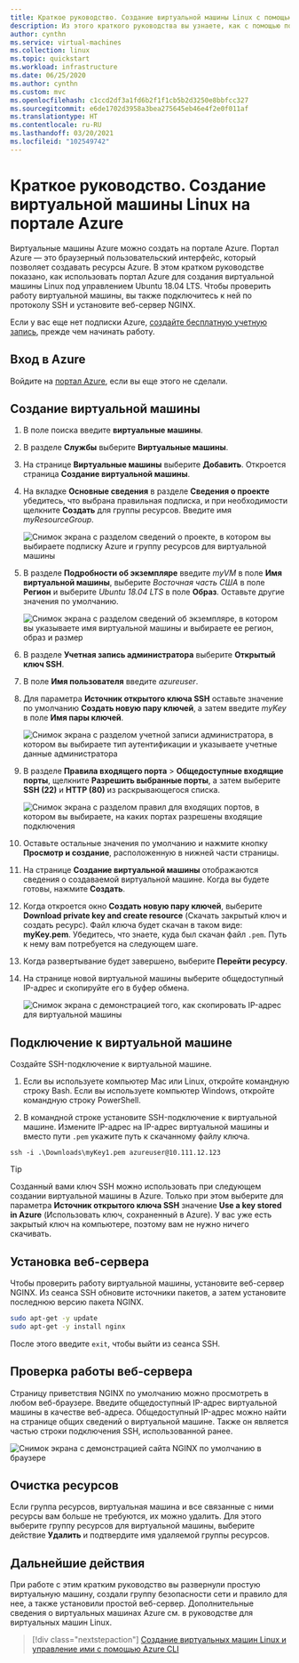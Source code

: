 ```yaml
---
title: Краткое руководство. Создание виртуальной машины Linux с помощью портала Azure
description: Из этого краткого руководства вы узнаете, как с помощью портала Azure создать виртуальную машину Linux.
author: cynthn
ms.service: virtual-machines
ms.collection: linux
ms.topic: quickstart
ms.workload: infrastructure
ms.date: 06/25/2020
ms.author: cynthn
ms.custom: mvc
ms.openlocfilehash: c1ccd2df3a1fd6b2f1f1cb5b2d3250e8bbfcc327
ms.sourcegitcommit: e6de1702d3958a3bea275645eb46e4f2e0f011af
ms.translationtype: HT
ms.contentlocale: ru-RU
ms.lasthandoff: 03/20/2021
ms.locfileid: "102549742"
---
```

# <a name="quickstart-create-a-linux-virtual-machine-in-the-azure-portal"></a>Краткое руководство. Создание виртуальной машины Linux на портале Azure

Виртуальные машины Azure можно создать на портале Azure. Портал Azure — это браузерный пользовательский интерфейс, который позволяет создавать ресурсы Azure. В этом кратком руководстве показано, как использовать портал Azure для создания виртуальной машины Linux под управлением Ubuntu 18.04 LTS. Чтобы проверить работу виртуальной машины, вы также подключитесь к ней по протоколу SSH и установите веб-сервер NGINX.

Если у вас еще нет подписки Azure, [создайте бесплатную учетную запись](https://azure.microsoft.com/free/?WT.mc_id=A261C142F), прежде чем начинать работу.

## <a name="sign-in-to-azure"></a>Вход в Azure

Войдите на [портал Azure](https://portal.azure.com), если вы еще этого не сделали.

## <a name="create-virtual-machine"></a>Создание виртуальной машины

1. В поле поиска введите **виртуальные машины**.
1. В разделе **Службы** выберите **Виртуальные машины**.
1. На странице **Виртуальные машины** выберите **Добавить**. Откроется страница **Создание виртуальной машины**.
1. На вкладке **Основные сведения** в разделе **Сведения о проекте** убедитесь, что выбрана правильная подписка, и при необходимости щелкните **Создать** для группы ресурсов. Введите имя *myResourceGroup*. 

    ![Снимок экрана с разделом сведений о проекте, в котором вы выбираете подписку Azure и группу ресурсов для виртуальной машины](./media/quick-create-portal/project-details.png)

1. В разделе **Подробности об экземпляре** введите *myVM* в поле **Имя виртуальной машины**, выберите *Восточная часть США* в поле **Регион** и выберите *Ubuntu 18.04 LTS* в поле **Образ**. Оставьте другие значения по умолчанию.

    ![Снимок экрана с разделом сведений об экземпляре, в котором вы указываете имя виртуальной машины и выбираете ее регион, образ и размер](./media/quick-create-portal/instance-details.png)

1. В разделе **Учетная запись администратора** выберите **Открытый ключ SSH**.

1. В поле **Имя пользователя** введите *azureuser*.

1. Для параметра **Источник открытого ключа SSH** оставьте значение по умолчанию **Создать новую пару ключей**, а затем введите *myKey* в поле **Имя пары ключей**.

    ![Снимок экрана с разделом учетной записи администратора, в котором вы выбираете тип аутентификации и указываете учетные данные администратора](./media/quick-create-portal/administrator-account.png)

1. В разделе **Правила входящего порта** > **Общедоступные входящие порты**, щелкните **Разрешить выбранные порты**, а затем выберите **SSH (22)** и **HTTP (80)** из раскрывающегося списка. 

    ![Снимок экрана с разделом правил для входящих портов, в котором вы выбираете, на каких портах разрешены входящие подключения](./media/quick-create-portal/inbound-port-rules.png)

1. Оставьте остальные значения по умолчанию и нажмите кнопку **Просмотр и создание**, расположенную в нижней части страницы.

1. На странице **Создание виртуальной машины** отображаются сведения о создаваемой виртуальной машине. Когда вы будете готовы, нажмите **Создать**.

1. Когда откроется окно **Создать новую пару ключей**, выберите **Download private key and create resource** (Скачать закрытый ключ и создать ресурс). Файл ключа будет скачан в таком виде: **myKey.pem**. Убедитесь, что знаете, куда был скачан файл `.pem`. Путь к нему вам потребуется на следующем шаге.

1. Когда развертывание будет завершено, выберите **Перейти ресурсу**.

1. На странице новой виртуальной машины выберите общедоступный IP-адрес и скопируйте его в буфер обмена.


    ![Снимок экрана с демонстрацией того, как скопировать IP-адрес для виртуальной машины](./media/quick-create-portal/ip-address.png)

## <a name="connect-to-virtual-machine"></a>Подключение к виртуальной машине

Создайте SSH-подключение к виртуальной машине.

1. Если вы используете компьютер Mac или Linux, откройте командную строку Bash. Если вы используете компьютер Windows, откройте командную строку PowerShell. 

1. В командной строке установите SSH-подключение к виртуальной машине. Измените IP-адрес на IP-адрес виртуальной машины и вместо пути `.pem` укажите путь к скачанному файлу ключа.

```console
ssh -i .\Downloads\myKey1.pem azureuser@10.111.12.123
```

> [!TIP]
> Созданный вами ключ SSH можно использовать при следующем создании виртуальной машины в Azure. Только при этом выберите для параметра **Источник открытого ключа SSH** значение **Use a key stored in Azure** (Использовать ключ, сохраненный в Azure). У вас уже есть закрытый ключ на компьютере, поэтому вам не нужно ничего скачивать.

## <a name="install-web-server"></a>Установка веб-сервера

Чтобы проверить работу виртуальной машины, установите веб-сервер NGINX. Из сеанса SSH обновите источники пакетов, а затем установите последнюю версию пакета NGINX.

```bash
sudo apt-get -y update
sudo apt-get -y install nginx
```

После этого введите `exit`, чтобы выйти из сеанса SSH.


## <a name="view-the-web-server-in-action"></a>Проверка работы веб-сервера

Страницу приветствия NGINX по умолчанию можно просмотреть в любом веб-браузере. Введите общедоступный IP-адрес виртуальной машины в качестве веб-адреса. Общедоступный IP-адрес можно найти на странице общих сведений о виртуальной машине. Также он является частью строки подключения SSH, использованной ранее.

![Снимок экрана с демонстрацией сайта NGINX по умолчанию в браузере](./media/quick-create-portal/nginx.png)

## <a name="clean-up-resources"></a>Очистка ресурсов

Если группа ресурсов, виртуальная машина и все связанные с ними ресурсы вам больше не требуются, их можно удалить. Для этого выберите группу ресурсов для виртуальной машины, выберите действие **Удалить** и подтвердите имя удаляемой группы ресурсов.

## <a name="next-steps"></a>Дальнейшие действия

При работе с этим кратким руководство вы развернули простую виртуальную машину, создали группу безопасности сети и правило для нее, а также установили простой веб-сервер. Дополнительные сведения о виртуальных машинах Azure см. в руководстве для виртуальных машин Linux.

> [!div class="nextstepaction"]
> [Создание виртуальных машин Linux и управление ими с помощью Azure CLI](./tutorial-manage-vm.md)
